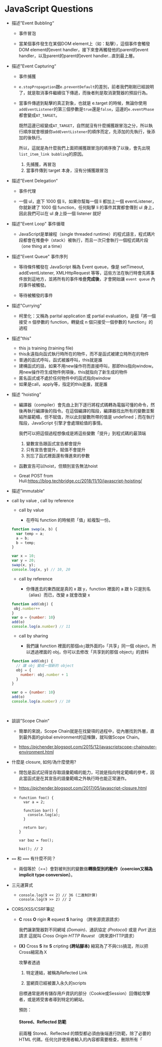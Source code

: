 # JavaScript Questions

- 描述”Event Bubbling“
  
  - 事件冒泡
  
  - 當某個事件發生在某個DOM element上（如：點擊），這個事件會觸發DOM element的event handler，接下來會再觸發他的parent的event handler，以及parent的parent的event handler…直到最上層。

- 描述”Event Capturing“
  
  - 事件捕獲
  
  - `e.stopPropagation`跟`e.preventDefault`的差別，前者我們剛剛已經說明了，就是取消事件繼續往下傳遞，而後者則是取消瀏覽器的預設行為。
  
  - 當事件傳遞到點擊的真正對象，也就是 e.target 的時候，無論你使用`addEventListener`的第三個參數是`true`還是`false`，這邊的`e.eventPhase`都會變成`AT_TARGET`。
    
    既然這邊已經變成`AT_TARGET`，自然就沒有什麼捕獲跟冒泡之分，所以執行順序就會根據你`addEventListener`的順序而定，先添加的先執行，後添加的後執行。
    
    所以，這就是為什麼我們上面把捕獲跟冒泡的順序換了以後，會先出現`list_item_link bubbling`的原因。
    
    1. 先捕獲，再冒泡
    2. 當事件傳到 target 本身，沒有分捕獲跟冒泡

- 描述”Event Delegation“
  
  - 事件代理
  
  - 一個 ul，底下 1000 個 li，如果你幫每一個 li 都加上一個 eventListener，你就新建了 1000 個 function，任何點擊 li 的事件其實都會傳到 ul 身上，因此我們可以在 ul 身上掛一個 listener 就好

- 描述"Event Loop" 事件循環
  
  - JavaScript是單線程（single threaded runtime）的程式語言，程式碼片段都會在堆疊中（stack）被執行，而且一次只會執行一個程式碼片段（one thing at a time）

- 描述"Event Queue" 事件序列
  
  - 等待條件觸發在 JavaScript 稱為 Event queue，像是 setTimeout, addEventListener, XMLHttpRequest 等等，這些方法在執行時會先將事件放到這地方，並將所有的事件堆疊**完成後**，才會開始讓 `event queue` 內的事件被觸發。
  
  - 等待被觸發的事件

- 描述"Currying"
  
  - 柯里化：又稱為 parital application 或 partial evaluation，是個「將一個接受 n 個參數的 function，轉變成 n 個只接受一個參數的 function」的過程

- 描述"this"
  
  - this js training (training file)
  - this永遠指向函式執行時所在的物件，而不是函式被建立時所在的物件
  - 普通的函式呼叫，函式被誰呼叫，this就是誰
  - 建構函式的話，如果不用new操作符而直接呼叫，那即this指向window。用new操作符生成物件例項後，this就指向了新生成的物件
  - 匿名函式或不處於任何物件中的函式指向window
  - 如果是call，apply等，指定的this是誰，就是誰

- 描述 “hoisting”
  
  - 編譯器（compiler）會先由上到下逐行將程式碼轉為電腦可懂的命令，然後再執行編譯後的指令。在這個編譯的階段，編譯器找出所有的變數並繫結所屬範疇，但不賦值，所以此刻變數所帶的值是
     undefined；而在執行階段，JavaScript 引擎才會處理給值的事情。
    
    我們可以把這個過程想像成是將這些變數「提升」到程式碼的最頂端
    
    1. 變數宣告跟函式宣告都會提升
    2. 只有宣告會提升，賦值不會提升
    3. 別忘了函式裡面還有傳進來的參數
  
  - 函數宣告可以hoist，但類別宣告無法hoist
  
  - Great POST from Huli:https://blog.techbridge.cc/2018/11/10/javascript-hoisting/

- 描述”immutable“

- call by value , call by reference
  
  - call by value
    
    - 在呼叫 function 的時候把「值」給複製一份。
  
  ```js
  function swap(a, b) {
    var temp = a;
    a = b;
    b = temp;
  }
  
  var x = 10;
  var y = 20;
  swap(x, y);
  console.log(x, y) // 10, 20
  ```
  
  - call by reference
    
    - 你傳進去的東西就是真的 x 跟 y，function 裡面的 a 跟 b 只是別名（alias）而已，改變 a 就會改變 x
  
  ```js
  function add(obj) {
   obj.number++
  }
  var o = {number: 10}
  add(o)
  console.log(o.number) // 11
  ```
  
  - call by sharing
    
    - 我們讓 function 裡面的那個`obj`跟外面的`o`「共享」同一個 object，所以透過裡面的 obj，你可以去修改「共享到的那個 object」的資料
  
  ```js
  function add(obj) {
    // 讓 obj 變成一個新的 object
    obj = {
      number: obj.number + 1
    }
  }
  
  var o = {number: 10}
  add(o)
  console.log(o.number) // 10
  ```

    

- 談談”Scope Chain“
  
  - 簡單的來說，Scope Chain就是在找變項的過程中，從內層找到外層，直到最外面的global environment的這條鍊，就叫做Scope Chain。
  
  - https://pjchender.blogspot.com/2015/12/javascriptscope-chainouter-environment.html

- 什麼是 closure, 如何/為什麼使用?
  
  - 閉包是函式記得並存取語彙範疇的能力，可說是指向特定範疇的參考，因此當函式是在其宣告的語彙範疇之外執行時也能正常運作。
  
  - https://pjchender.blogspot.com/2017/05/javascript-closure.html
  
  - ```
    function foo() {
      var a = 2;
    
      function bar() {
        console.log(a);
      }
    
      return bar;
    }
    
    var baz = foo();
    
    baz(); // 2
    ```

- `==` 和 `===` 有什麼不同？
  
  - 兩個等於（==）會對被判別的變數做**轉換型別的動作（coercion又稱為implicit type conversion）**。

- 三元運算式
  
  - ```
    console.log(9 << 2) // 36 (二進制計算)
    console.log(9 >> 2) // 2
    ```

- CORS/XSS/CSRF筆記
  
  - **C** ross **O** rigin **R** equest **S** haring （跨來源資源請求）
    
    我們讓瀏覽器對不同網域 *(Domain)*、通訊協定 *(Protocol)* 或是 *Port* 送出請求
    這就叫 *Cross Origin HTTP Reuest* （跨來源HTTP請求）
  
  - **(X)** Cross **S** ite **S** cripting **(跨站腳本)** 縮寫為了不與`CSS`搞混，所以把Cross縮寫為Ｘ
    
    攻擊者透過
    
    1. 特定連結，被稱為Refected Link
    
    2. 當網頁已經被置入永久的scripts
    
    目標通常是將有儲存用戶資訊的部分（Cookie或Session）回傳給攻擊者，或是將受害者導到特定的網站。
    
    預防：
    
    #### Stored、Reflected 防範
    
    前兩種 Stored、Reflected 的類型都必須由後端進行防範，除了必要的 HTML 代碼，任何允許使用者輸入的內容都需要檢查，刪除所有「<script>」、「 onerror=」及其他任何可能執行代碼的字串。當瀏覽器解析時遇到右欄的文字內容，會認為是左欄的字元，但絕對不會當成代碼的部份，而是純粹的文字，所以顯示上還是會像左邊的字元。
    
    #### DOM-Based 防範
    
    其他兩種類型必須由後端來防範，而 DOM-Based 則必須由前端來防範，但基本上還是跟前面的原則相同。
    
    另外不同的一點就是應該選擇正確的方法、屬性來操作
     DOM，譬如前面的示範中會產生漏洞的主要原因是「 document.getElementById('show_name').innerHTML
     = name; 」中的「 innerHTML 」屬性，此屬性代表插入的內容是合法的 HTML 字串，所以字串會解析成 DOM 物件。
    
    此處的話應該使用「 innerText 」，使用此屬性插入字串時，會被保證作為純粹的文字，也就不可能被插入惡意代碼執行了。
  
  - **C** ross **S** ite **R** equest **F** orgery （跨站請求偽造）
    
    Ex. 如果我的網站([http://exampleMe.com](http://exampleMe.com)) 上有個按鈕，是刪除文章用，點擊時送出這樣的請求 `GET /delete/article/:article_id`。
    
    那麼如果在別的網站上 ([http://exampleB.com](http://exampleB.com)) 有個按鈕，`href` 為 `http://exampleMe.com/delete/article/:article_id`，這樣的話，只要能取得瀏覽器內的cookie或session資訊，就能在別的網站偽造同樣的請求，刪除我自己網站上的文章。預防：
    
    #### Server 的防禦：
    
    簡單來說就是：「我要怎麼擋掉從別的 domain 來的 request」
    
    #### 檢查 Referer：
    
     request 的 header 裡面會帶一個欄位叫做 referer，代表這個 request 是從哪個地方過來的，可以檢查這個欄位看是不是合法的 domain，不是的話直接 reject 掉即可
    
    加上圖形驗證碼、簡訊驗證碼等等：就跟網路銀行轉帳的時候一樣，都會要你收簡訊驗證碼，多了這一道檢查就可以確保不會被 CSRF 攻擊
    
    #### CSRF token：
    
    要防止 CSRF 攻擊，我們其實只要確保有些資訊「只有使用者知道」即可。那該怎麼做呢？
    
    我們在 form 裡面加上一個 hidden 的欄位，叫做`csrftoken`，這裡面填的值由 server 隨機產生，並且存在 server 的 session 中
    
    #### browser 本身的防禦：
    
    成立 CSRF，是因為瀏覽器的機制所導致的，有沒有可能從瀏覽器方面下手，來解決這個問題呢？
    
    有！而且已經有了。而且啟用的方法非常非常簡單。
    
    Google 在 Chrome 51 版的時候正式加入了這個功能：[SameSite cookie](https://www.chromestatus.com/feature/4672634709082112)，對詳細運行原理有興趣的可參考：[draft-west-first-party-cookies-07](https://tools.ietf.org/html/draft-west-first-party-cookies-07)。

- 有使用過HTTP/2的經驗嗎？
  
  - 只需要單一網路連線（Single TCP connection），就可以連接網站伺服器，下載所有需要的資源。大大節省 HTTP/1.1 需要一直建立多個網路連線時的啟動時間浪費。
  
  - 連線多工（Multiplexing），在單一網路連線上，就可以同時傳輸多個 HTTP Request 和 Response，併發請求 ，CSS/JS/Images 等等資源。它的原理是將 Requests/Responses 都拆碎成小 frames 進行傳輸，而這些 frames 是可以交錯的，因此檔案再多也不怕，不會發生佔用網路連線（TCP connection）的情況。這就是為什麼在圖檔多的情況下，HTTP/2 特別有優勢。
  
  - 優先權設計([Prioritization](https://nghttp2.org/blog/2014/04/27/how-dependency-based-prioritization-works/))，伺服器可以決定例如 CSS 或 JavaScript 檔案，哪些要優先傳送。
  
  - Header 壓縮，在 HTTP/1.1 的 Headers 其實是沒有壓縮的，大小佔了約 200 bytes 到 2KB 不等，而且同一瀏覽器的每個 Requests 其實絕大部份的 Headers 都是重複的。HTTP/2 用了 [HPACK](https://http2.github.io/http2-spec/compression.html) 壓縮技術，大大減少每次都要重複傳輸一樣的 Headers。
  
  - Binary 二進位的封包結構設計，對伺服器和瀏覽器來說，可以更快的解析這些資料。冷知識：在 HTTP/1.1 定義了[四種解析訊息的方式](https://www.w3.org/Protocols/rfc2616/rfc2616-sec4.html#sec4.4)，在 HTTP/2 只需要一種。
  
  - 伺服器主動推送資源（Server Push），允許伺服器除了 HTML 之外，連同需要的 CSS/JavaScript/Images 檔案，主動推到瀏覽器的快取之中。不過，這個功能比較有爭議，一來他需要 Web 開發者額外描述有哪些檔案需要隨著 HTML 一起推送給瀏覽器，不是 Web 伺服器升級 HTTP/2 就自動會有。二來它不管瀏覽器是不是已經有快取這個資源，都會推送而造成頻寬浪費。因此實務上筆者認為可以改用瀏覽器的 [Prefetch](https://css-tricks.com/prefetching-preloading-prebrowsing/) 功能，讓客戶端的瀏覽器自己處理即可。
  
  - 合併圖片([Image Sprites](https://css-tricks.com/css-sprites/))，為了減少瀏覽器發送 Requests 的數量，就把很多小圖(例如Icon)合併成一張大圖下載，然後透過 CSS 樣式去切出其中一個小圖。這一招用起來其實很麻煩，因為每次新增小圖或修改，整張大圖都要重新產生過。
  
  - 合併 CSS 和 JavaScript 檔案，也是為了減少瀏覽器發送 Requests 的數量。但是開發的時候一定會拆成不同檔案才比較好維護，而最後佈署到伺服器時，需要額外去進行把檔案合併的動作。
  
  - 內插 CSS、JavaScript 或圖片，也是為了減少瀏覽器發送 Requests 的數量，就把原本應該獨立的檔案，直接內插到 HTML 裡面。圖片會用 Base64 編碼成純文字後置入。但這招會破壞瀏覽器快取機制，本來是可以單獨快取這些靜態資源的，內插後反而沒有快取了，而且圖片實際大小會變大浪費頻寬。
  
  - Domain 切分（Domain Sharding），瀏覽器針對同一個網址只能開六個網路連線，為了突破這個限制，網站者可能會拆多個子網域，用不同網址來下載圖片。另外也因為拆分不同 Domain 的關係，可以讓瀏覽器的 Cookie 不會送到這些次要網域，減少一點頻寬浪費。

- Asynchronous Programming
  
  - 同步Synchronous 簡意：一次執行一行程式
  
  - 非同步Asynchronous 簡意：同時執行
  
  - simple callback programing
    
    - https://codepen.io/Tim-chao/pen/BaNLNwQ
  
  - simple Promise programing
    
    - https://codepen.io/Tim-chao/pen/GRJjpqE
  
  - simple Await programing
    
    - https://codepen.io/Tim-chao/pen/VwLKvGW

- Naming convention
  
  - CamelCase(駝峰式命名法, camelCase) , ex: schoolClass
  
  - Pascal Case(PascalCase), ex:SchoolClass
  
  - Snake Case(Snake_Case), ex:school_Class
  
  - Kebeb Case(Kebeb-Case), ex:school-class

- API 與 JSONP
  
  - 「Application Programming Interface」，中文翻作應用程式介面
  
  - XMLHttpRequest（XHR）物件的方式來存取伺服器端的資料，可以讓你直接經由指定的 URL 擷取資料卻不用刷新整個網頁
  
  - 瀏覽器因為安全性的考量，[同源政策](https://developer.mozilla.org/zh-TW/docs/Web/JavaScript/Same_origin_policy_for_JavaScript)，Same-origin policy
  
  - CORS 全名為 Cross-Origin Resource Sharing，跨來源資源共享
    
    - JavaScript 中透過 fetch 或 XMLHttpRequest 存取資源時，需要遵守 CORS (Cross-Origin Resource Sharing，跨來源資源共用)。瀏覽器在發送請求之前會先發送 preflight request (預檢請求)，確認伺服器端設定正確的 `Access-Control-Allow-Methods`、`Access-Control-Allow-Headers` 及 `Access-Control-Allow-Origin` 等 header，才會實際發送請求。使用 cookie 的情況下還需額外設定 `Access-Control-Allow-Credentials` header
  
  - JSONP
    
    - 其實有些東西是不受同源政策限制的，例如說`<script>`這個 Tag，我們不是常常引用 CDN 或是 Google Analytics 之類的第三方套件嗎？網址都是其他 Domain 的，但是卻能正常載入
    
    - JSONP 就是利用`<script>`的這個特性來達成跨來源請求的
    
    - 利用 JSONP，也可以存取跨來源的資料。但 JSONP 的缺點就是你要帶的那些參數永遠都只能用附加在網址上的方式（GET）帶過去，沒辦法用 POST。
      
      如果能用 CORS 的話，還是應該優先考慮 CORS。
    
    - 簡易版本 實作jsonp範例:
      
      ```html
      <script>
        var response = {
          data: 'test'
        };
      </script>
      <script>
        console.log(response);
      </script>
      ```
    
    - Api 範例 jsonp 
      
      ```html
      <script src="https://another-origin.com/api/games"></script>
      <script>
        console.log(response);
      </script>
      ```

- JS higher order function (高階函式)

- JS原型鍊練習(file training)
  
  - new 做了什麼？
  
  - prototype chain
  
  - prototype

- `apply`、`bind`、`call` 是什麼？
  
  - apply
    
    - **apply()** 方法會呼叫一個以 this 的代表值和一個陣列形式的值組
    
    - 語法：fun.apply(thisArg, [argsArray])
    
    - ```js
      var person = {
        firstName : 'Tim',
        lastName : 'Lin',
        getFullName : function(){
          var fullname = this.firstName + ' ' + this.lastName;
          return fullname;
        }
      }
      const logName = function(location1 , location2){
        console.log('logged: ' + this.getFullName());
        console.log('Arguments: ' + location1 + location2);
      }
      var arg = ['Taiwan' , 'Taipei'];
      logName.apply(person, arg);
      ```
  
  - bind
    
    - 會建立一個新函式。該函式被呼叫時，會將 `this` 關鍵字設為給定的參數，並在呼叫時，帶有提供之前，給定順序的參數
    
    - 語法：fun.bind(thisArg[, arg1[, arg2[, ...]]])
    
    - ```js
      this.x = 9; // global x
      var module = {
        x: 81,
        getX: function(){return this.x},
      }
      // console.log(module.x); // 81
      var retrieveX = module.getX;
      console.log(retrieveX()); // 9
      var newRetrieveX = retrieveX.bind(module);
      console.log(newRetrieveX()); // 81
      ```
  
  - call
    
    - 使用給定的`this`參數以及分別給定的參數來呼叫某個函數
    
    - 語法：fun.call(thisArg[, arg1[, arg2[, ...]]])
    
    - ```js
      function Product(name, price) {
        this.name = name;
        this.price = price;
      
        if (price < 0)
          throw RangeError('Cannot create product "' + name + '" with a negative price');
        return this;
      }
      
      function Food(name, price) {
        Product.call(this, name, price);
        this.category = 'food';
      }
      Food.prototype = new Product();
      
      function Toy(name, price) {
        Product.call(this, name, price);
        this.category = 'toy';
      }
      Toy.prototype = new Product();
      
      var cheese = new Food('feta', 5);
      var fun = new Toy('robot', 40);
      ```

- `null`、`undefined`和 `undeclared`變數之間有什麼差異？
  
  - null > 是一個空的物件引用。“沒有物件”，即該處不應該有值
  
  - undeclared > (未宣告) 變數在未宣告並使用的狀況下會得到，瀏覽器會報錯，JS執行會中斷
  
  - undefined > (未定義) 表示變數曾被宣告．但值未被定義

- 時間複雜度
  
  - 定義：完全地執行程式所需的計算機時間
  
  - 例子：
  
  - O(1)：演算法執行的步驟是固定的，無關輸入的值而改變
    
    不管 n 輸入多少，這個程式永遠只會執行一次
    
    ```js
    function(int n){
        print(n);
    }
    ```
  
  - O(n)：依據輸入的 n 的數量會跑 n 次
    
    ```js
    function(int n){
        for(i=0;i<n;i++){
            print(i);
        }
    }
    ```
  
  - O(2^n)：跑了n x (n - 1) = n^2 - n 次，但我們還是會記做O(n^2)
    
    ```js
    function(int n){
        for(i=0;i<n;i++){
            for(j=0;j<n-1;j++){
                print(i*j);
            }
        }
    }
    ```

- Pure Functions (純函式)：將相同的input丟入函式，永遠會回傳相同的output結果，而且在過程中完全沒有任何的“副作用”，**副作用**通常意味著「避免狀態改變」、「避免資料改變」
  
  ```js
  // slice: Pure Function 
  var arr = [1, 2, 3, 4, 5, 6];
  arr.slice(0, 3); // output = [1, 2, 3], arr = [1, 2, 3, 4, 5, 6]
  arr.slice(0, 3); // output = [1, 2, 3], arr = [1, 2, 3, 4, 5, 6]
  
  // splice: not Pure Function 
  var arr = [1, 2, 3, 4, 5, 6];
  arr.splice(0, 3); // output = [1, 2, 3], arr = [4, 5, 6]
  arr.splice(0, 3); // output = [4, 5, 6], arr = []
  ```
  
  - slice 函式(Functions)就符合我們**Pure Functions**的規範，*相同input，永遠回傳相同output且無副作用。*而splice函式(Functions)則是每次呼叫，output以及原始資料皆會不相同，因此不算是Pure Functions
